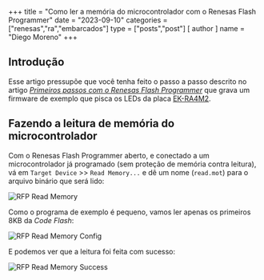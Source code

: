 +++
title = "Como ler a memória do microcontrolador com o Renesas Flash Programmer"
date = "2023-09-10"
categories = ["renesas","ra","embarcados"]
type = ["posts","post"]
[ author ]
  name = "Diego Moreno"
+++

## Introdução

Esse artigo pressupõe que você tenha feito o passo a passo descrito no artigo _[Primeiros passos com o Renesas Flash Programmer](../primeiros-passos-com-o-renesas-flash-programmer/)_ que grava um firmware de exemplo que pisca os LEDs da placa [EK-RA4M2](https://www.renesas.com/us/en/products/microcontrollers-microprocessors/ra-cortex-m-mcus/ek-ra4m2-evaluation-kit-ra4m2-mcu-group).


## Fazendo a leitura de memória do microcontrolador
Com o Renesas Flash Programmer aberto, e conectado a um microcontrolador já programado (sem proteção de memória contra leitura), vá em `Target Device` >> `Read Memory...` e dê um nome (`read.mot`) para o arquivo binário que será lido:

![RFP Read Memory](../../../../../assets/img/20230910_rfp_read_memory.png)

Como o programa de exemplo é pequeno, vamos ler apenas os primeiros 8KB da _Code Flash_:

![RFP Read Memory Config](../../../../../assets/img/20230910_rfp_read_memory_config.png)

E podemos ver que a leitura foi feita com sucesso:

![RFP Read Memory Success](../../../../../assets/img/20230910_rfp_read_memory_success.png)
